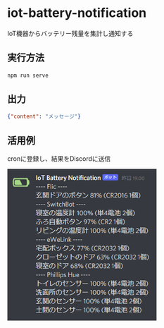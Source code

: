 # iot-battery-notification

IoT機器からバッテリー残量を集計し通知する

## 実行方法
```sh
npm run serve
```

## 出力
```json
{"content": "メッセージ"}
```

## 活用例
cronに登録し、結果をDiscordに送信

![](images/2021-09-17-06-55-40.png)
